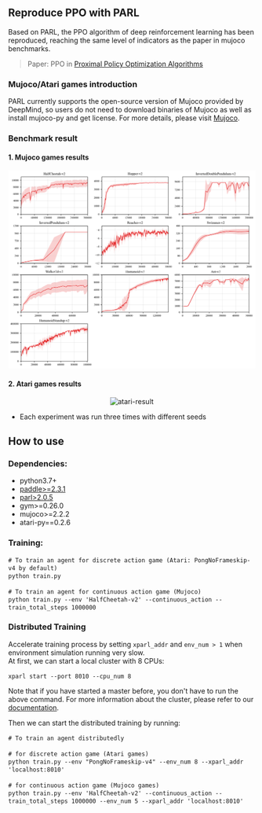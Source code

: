 ## Reproduce PPO with PARL
Based on PARL, the PPO algorithm of deep reinforcement learning has been reproduced, reaching the same level of indicators as the paper in mujoco benchmarks.

> Paper: PPO in [Proximal Policy Optimization Algorithms](https://arxiv.org/abs/1707.06347)

### Mujoco/Atari games introduction
PARL currently supports the open-source version of Mujoco provided by DeepMind, so users do not need to download binaries of Mujoco as well as install mujoco-py and get license. For more details, please visit [Mujoco](https://github.com/deepmind/mujoco).

### Benchmark result
#### 1. Mujoco games results
<p align="center">
<img src="https://github.com/benchmarking-rl/PARL-experiments/blob/master/PPO/paddle/mujoco_result.png" alt="mujoco-result"/>
</p>

#### 2. Atari games results
<p align="center">
<img src="https://github.com/benchmarking-rl/PARL-experiments/blob/master/PPO/paddle/atari_result.png" alt="atari-result"/>
</p>

+ Each experiment was run three times with different seeds

## How to use
### Dependencies:
+ python3.7+
+ [paddle>=2.3.1](https://github.com/PaddlePaddle/Paddle)
+ [parl>2.0.5](https://github.com/PaddlePaddle/PARL)
+ gym>=0.26.0
+ mujoco>=2.2.2
+ atari-py==0.2.6

### Training:

```
# To train an agent for discrete action game (Atari: PongNoFrameskip-v4 by default)
python train.py

# To train an agent for continuous action game (Mujoco)
python train.py --env 'HalfCheetah-v2' --continuous_action --train_total_steps 1000000
```

### Distributed Training
Accelerate training process by setting `xparl_addr` and `env_num > 1` when environment simulation running very slow.        
At first, we can start a local cluster with 8 CPUs:

```
xparl start --port 8010 --cpu_num 8
```

Note that if you have started a master before, you don't have to run the above
command. For more information about the cluster, please refer to our
[documentation](https://parl.readthedocs.io/en/latest/parallel_training/setup.html).

Then we can start the distributed training by running:

```
# To train an agent distributedly

# for discrete action game (Atari games)
python train.py --env "PongNoFrameskip-v4" --env_num 8 --xparl_addr 'localhost:8010'

# for continuous action game (Mujoco games)
python train.py --env 'HalfCheetah-v2' --continuous_action --train_total_steps 1000000 --env_num 5 --xparl_addr 'localhost:8010'
```
